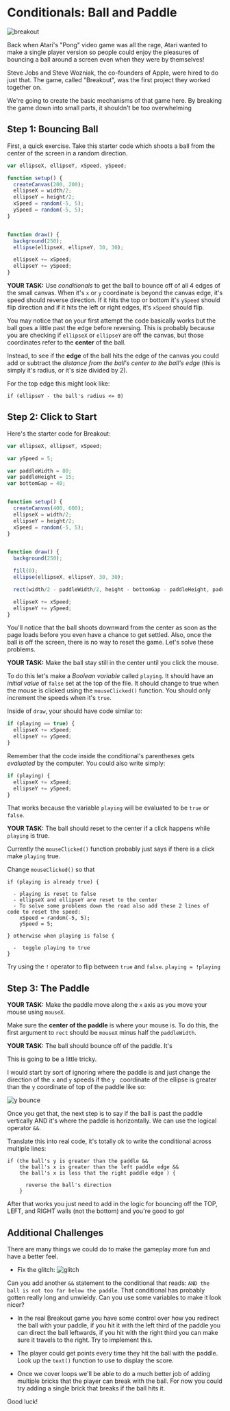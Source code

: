 # Conditionals: Ball and Paddle

![breakout](https://s3.amazonaws.com/upperline/curriculum-assets/p5js/labs/breakout.gif)

Back when Atari's "Pong" video game was all the rage, Atari wanted to make a single player version so people could enjoy the pleasures of bouncing a ball around a screen even when they were by themselves!

Steve Jobs and Steve Wozniak, the co-founders of Apple, were hired to do just that. The game, called "Breakout", was the first project they worked together on.  

We're going to create the basic mechanisms of that game here.  By breaking the game down into small parts, it shouldn't be too overwhelming

## Step 1: Bouncing Ball

First, a quick exercise. Take this starter code which shoots a ball from the center of the screen in a random direction.

```javascript
var ellipseX, ellipseY, xSpeed, ySpeed;

function setup() {
  createCanvas(200, 200);
  ellipseX = width/2;
  ellipseY = height/2;
  xSpeed = random(-5, 5);
  ySpeed = random(-5, 5);
}


function draw() {
  background(250);
  ellipse(ellipseX, ellipseY, 30, 30);

  ellipseX += xSpeed;
  ellipseY += ySpeed;
}
```

**YOUR TASK:** Use *conditionals* to get the ball to bounce off of all 4 edges of the small canvas.  When it's `x` or `y` coordinate is beyond the canvas edge, it's speed should reverse direction. If it hits the top or bottom it's `ySpeed` should flip direction and if it hits the left or right edges, it's `xSpeed` should flip.

You may notice that on your first attempt the code basically works but the ball goes a little past the edge before reversing.  This is probably because you are checking if `ellipseX` or `ellipseY` are off the canvas, but those coordinates refer to the **center** of the ball.  

Instead, to see if the **edge** of the ball hits the edge of the canvas you could add or subtract the *distance from the ball's center to the ball's edge* (this is simply it's radius, or it's size divided by 2).

For the top edge this might look like:

`if (ellipseY - the ball's radius <= 0)`

## Step 2: Click to Start

Here's the starter code for Breakout:

```javascript
var ellipseX, ellipseY, xSpeed;

var ySpeed = 5;

var paddleWidth = 80;
var paddleHeight = 15;
var bottomGap = 40;


function setup() {
  createCanvas(400, 600);
  ellipseX = width/2;
  ellipseY = height/2;
  xSpeed = random(-5, 5);
}


function draw() {
  background(250);

  fill(0);
  ellipse(ellipseX, ellipseY, 30, 30);

  rect(width/2 - paddleWidth/2, height - bottomGap - paddleHeight, paddleWidth, paddleHeight);

  ellipseX += xSpeed;
  ellipseY += ySpeed;
}
```

You'll notice that the ball shoots downward from the center as soon as the page loads before you even have a chance to get settled. Also, once the ball is off the screen, there is no way to reset the game. Let's solve these problems.

**YOUR TASK:** Make the ball stay still in the center until you click the mouse.

To do this let's make a *Boolean variable* called `playing`. It should have an *initial value* of `false` set at the top of the file.  It should change to true when the mouse is clicked using the `mouseClicked()` function. You should only increment the speeds when it's `true`.

Inside of `draw`, your should have code similar to:

```javascript
if (playing == true) {
  ellipseX += xSpeed;
  ellipseY += ySpeed;
}
```
Remember that the code inside the conditional's parentheses gets *evaluated* by the computer. You could also write simply:

```javascript
if (playing) {
  ellipseX += xSpeed;
  ellipseY += ySpeed;
}
```

That works because the variable `playing` will be evaluated to be `true` or `false`.

**YOUR TASK:** The ball should reset to the center if a click happens while `playing` is true.

Currently the `mouseClicked()` function probably just says if there is a click make `playing` true.

Change `mouseClicked()` so that
```
if (playing is already true) {

  - playing is reset to false
  - ellipseX and ellipseY are reset to the center
  - To solve some problems down the road also add these 2 lines of code to reset the speed:
    xSpeed = random(-5, 5);
    ySpeed = 5;

} otherwise when playing is false {

  -  toggle playing to true
}
```
Try using the `!` operator to flip between `true` and `false`. `playing = !playing`

## Step 3: The Paddle

**YOUR TASK:** Make the paddle move along the `x` axis as you move your mouse using `mouseX`.

Make sure the **center of the paddle** is where your mouse is.  To do this, the first argument to `rect` should be `mouseX` minus half the `paddleWidth`.

**YOUR TASK:** The ball should bounce off of the paddle. It's

This is going to be a little tricky.  

I would start by sort of ignoring where the paddle is and just change the direction of the `x` and `y` speeds if the `y ` coordinate  of the ellipse is greater than the `y` coordinate of top of the paddle like so:

![y bounce](https://s3.amazonaws.com/upperline/curriculum-assets/p5js/labs/y-bounce.gif)

Once you get that, the next step is to say if the ball is past the paddle vertically AND it's where the paddle is horizontally. We can use the logical operator `&&`.

Translate this into real code, it's totally ok to write the conditional across multiple lines:
```
if (the ball's y is greater than the paddle &&
    the ball's x is greater than the left paddle edge &&
    the ball's x is less that the right paddle edge ) {

      reverse the ball's direction
    }

```

After that works you just need to add in the logic for bouncing off the TOP, LEFT, and RIGHT walls (not the bottom) and you're good to go!

## Additional Challenges

There are many things we could do to make the gameplay more fun and have a better feel.

- Fix the glitch:
 ![glitch](https://s3.amazonaws.com/upperline/curriculum-assets/p5js/labs/glitch.gif)

 Can you add another `&&` statement to the conditional that reads: `AND the ball is not too far below the paddle`. That conditional has probably gotten really long and unwieldy. Can you use some variables to make it look nicer?

- In the real Breakout game you have some control over how you redirect the ball with your paddle, if you hit it with the left third of the paddle you can direct the ball leftwards, if you hit with the right third you can make sure it travels to the right. Try to implement this.

- The player could get points every time they hit the ball with the paddle. Look up the `text()` function to use to display the score.

- Once we cover loops we'll be able to do a much better job of adding multiple bricks that the player can break with the ball. For now you could try adding a single brick that breaks if the ball hits it.

Good luck!
